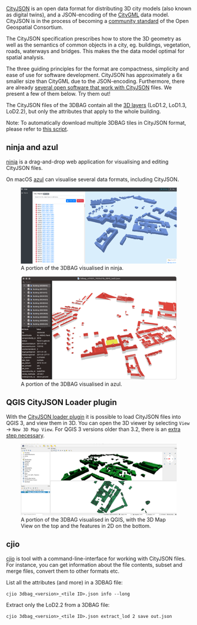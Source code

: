 [CityJSON](https://www.cityjson.org/) is an open data format for distributing 3D city models (also known as digital twins), and a JSON-encoding of the [CityGML](https://www.ogc.org/standards/citygml) data model. CityJSON is in the process of becoming a [community standard](https://www.ogc.org/standards/community) of the Open Geospatial Consortium.

The CityJSON specification prescribes how to store the 3D geometry as well as the semantics of common objects in a city, eg. buildings, vegetation, roads, waterways and bridges. This makes the the data model optimal for spatial analysis.

The three guiding principles for the format are compactness, simplicity and ease of use for software development. CityJSON has approximately a 6x smaller size than CityGML due to the JSON-encoding. Furthermore, there are already [several open software that work with CityJSON](https://www.cityjson.org/software/) files. We present a few of them below. Try them out!

The CityJSON files of the 3DBAG contain all the [3D layers](../../schema/layers/#data-layers) (LoD1.2, LoD1.3, LoD2.2), but only the attributes that apply to the whole building.

Note: To automatically download multiple 3DBAG tiles in CityJSON format, please refer to [this script](https://github.com/3DBAG/3dbag-scripts/blob/main/tile_download.py).

## ninja and azul

[ninja](http://ninja.cityjson.org/) is a drag-and-drop web application for visualising and editing CityJSON files.

On macOS [azul](https://github.com/tudelft3d/azul) can visualise several data formats, including CityJSON.

<figure>
  <a href="../../../images_common/ninja.png">
    <img src="../../../images_common/ninja.png" />
  </a>
  <figcaption>A portion of the 3DBAG visualised in ninja.</figcaption>
</figure>

<figure>
  <a href="../../../images_common/azul.png">
    <img src="../../../images_common/azul.png" />
  </a>
  <figcaption>A portion of the 3DBAG visualised in azul.</figcaption>
</figure>



## QGIS CityJSON Loader plugin

With the [CityJSON loader plugin](https://github.com/cityjson/cityjson-qgis-plugin) it is possible to load CityJSON files into QGIS 3, and view them in 3D. You can open the 3D viewer by selecting `View` -> `New 3D Map View`. For QGIS 3 versions older than 3.2, there is an [extra step necessary](https://github.com/cityjson/cityjson-qgis-plugin#3d-view-in-qgis-30).

<figure>
  <a href="../../../images_common/qgis.png">
    <img src="../../../images_common/qgis.png" />
  </a>
  <figcaption>A portion of the 3DBAG visualised in QGIS, with the 3D Map View on the top and the features in 2D on the bottom.</figcaption>
</figure>

## cjio

[cjio](https://github.com/cityjson/cjio) is tool with a command-line-interface for working with CityJSON files. For instance, you can get information about the file contents, subset and merge files, convert them to other formats etc.

List all the attributes (and more) in a 3DBAG file:

```shell
cjio 3dbag_<version>_<tile ID>.json info --long
```

Extract only the LoD2.2 from a 3DBAG file:

```shell
cjio 3dbag_<version>_<tile ID>.json extract_lod 2 save out.json
```
